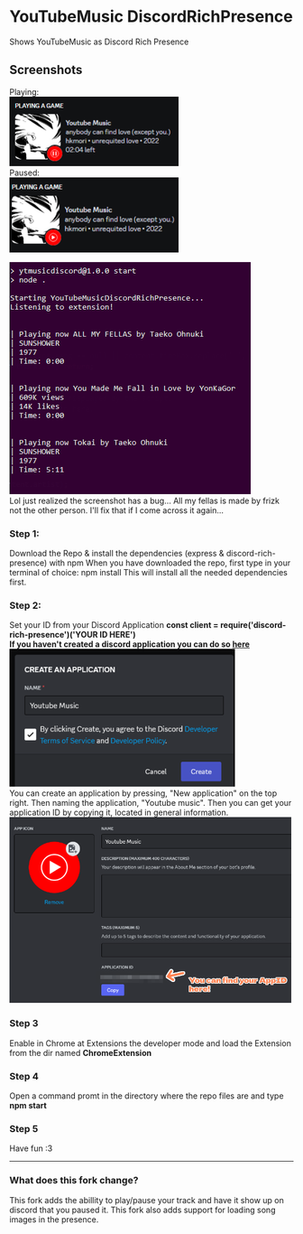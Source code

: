 # YouTubeMusic DiscordRichPresence
Shows YouTubeMusic as Discord Rich Presence

## Screenshots
Playing: \
<img src="https://raw.githubusercontent.com/presto1241/YouTubeMusic-Discord-Rich-Presence/master/ReadMeAssets/RichPresenceExamplePlaying.png" alt="alt text" width="300"/> \
Paused: \
<img src="https://raw.githubusercontent.com/presto1241/YouTubeMusic-Discord-Rich-Presence/master/ReadMeAssets/RichPresenceExamplePaused.png" alt="alt text" width="300"/> 

![alt text](https://raw.githubusercontent.com/presto1241/YouTubeMusic-Discord-Rich-Presence/master/ReadMeAssets/TerminalExample.png) \
Lol just realized the screenshot has a bug... All my fellas is made by frizk not the other person. I'll fix that if I come across it again...

### Step 1:
Download the Repo & install the dependencies (express & discord-rich-presence) with npm
When you have downloaded the repo, first type in your terminal of choice: npm install
This will install all the needed dependencies first.

### Step 2:
Set your ID from your Discord Application
**const client = require('discord-rich-presence')('YOUR ID HERE')**\
**If you haven't created a discord application you can do so [here](https://discord.com/developers/applications)** <br>
<img src="https://raw.githubusercontent.com/presto1241/YouTubeMusic-Discord-Rich-Presence/master/ReadMeAssets/CreateApplication.png" alt="alt text" width="400"/> \
You can create an application by pressing, "New application" on the top right. Then naming the application, "Youtube music".
Then you can get your application ID by copying it, located in general information.\
<img src="https://raw.githubusercontent.com/presto1241/YouTubeMusic-Discord-Rich-Presence/master/ReadMeAssets/ApplicationId.png" alt="alt text" width="500"/> 

### Step 3
Enable in Chrome at Extensions the developer mode and load the Extension from the dir named **ChromeExtension**

### Step 4
Open a command promt in the directory where the repo files are and type **npm start**

### Step 5
Have fun :3


___
### What does this fork change?
This fork adds the abillity to play/pause your track and have it show up on discord that you paused it.
This fork also adds support for loading song images in the presence.
